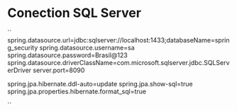 # Conection SQL Server

``
spring.datasource.url=jdbc:sqlserver://localhost:1433;databaseName=spring_security
spring.datasource.username=sa
spring.datasource.password=Brasil@123
spring.datasource.driverClassName=com.microsoft.sqlserver.jdbc.SQLServerDriver
server.port=8090

spring.jpa.hibernate.ddl-auto=update
spring.jpa.show-sql=true
spring.jpa.properties.hibernate.format_sql=true

``
